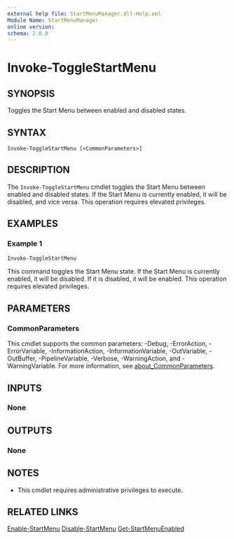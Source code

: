 ```yaml
---
external help file: StartMenuManager.dll-Help.xml
Module Name: StartMenuManager
online version:
schema: 2.0.0
---
```


<!-- This Source Code Form is subject to the terms of the Mozilla Public
   - License, v. 2.0. If a copy of the MPL was not distributed with this
   - file, You can obtain one at https://mozilla.org/MPL/2.0/. -->

# Invoke-ToggleStartMenu

## SYNOPSIS
Toggles the Start Menu between enabled and disabled states.

## SYNTAX

```
Invoke-ToggleStartMenu [<CommonParameters>]
```

## DESCRIPTION
The `Invoke-ToggleStartMenu` cmdlet toggles the Start Menu between enabled and disabled states. If the Start Menu is currently enabled, it will be disabled, and vice versa. This operation requires elevated privileges.

## EXAMPLES

### Example 1
```powershell
Invoke-ToggleStartMenu
```

This command toggles the Start Menu state. If the Start Menu is currently enabled, it will be disabled. If it is disabled, it will be enabled. This operation requires elevated privileges.

## PARAMETERS

### CommonParameters
This cmdlet supports the common parameters: -Debug, -ErrorAction, -ErrorVariable, -InformationAction, -InformationVariable, -OutVariable, -OutBuffer, -PipelineVariable, -Verbose, -WarningAction, and -WarningVariable. For more information, see [about_CommonParameters](http://go.microsoft.com/fwlink/?LinkID=113216).

## INPUTS

### None

## OUTPUTS

### None

## NOTES
- This cmdlet requires administrative privileges to execute.

## RELATED LINKS
[Enable-StartMenu](./EnableStartMenu.md)
[Disable-StartMenu](./Disable-StartMenu.md)
[Get-StartMenuEnabled](./Get-StartMenuEnabled.md)

